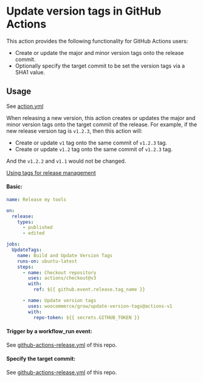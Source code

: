 # Update version tags in GitHub Actions

This action provides the following functionality for GitHub Actions users:

- Create or update the major and minor version tags onto the release commit.
- Optionally specify the target commit to be set the version tags via a SHA1 value.

## Usage

See [action.yml](action.yml)

When releasing a new version, this action creates or updates the major and minor version tags onto the target commit of the release. For example, if the new release version tag is `v1.2.3`, then this action will:

- Create or update `v1` tag onto the same commit of `v1.2.3` tag.
- Create or update `v1.2` tag onto the same commit of `v1.2.3` tag.

And the `v1.2.2` and `v1.1` would not be changed.

[Using tags for release management](https://docs.github.com/en/actions/creating-actions/about-custom-actions#using-tags-for-release-management)

#### Basic:

```yaml
name: Release my tools

on:
  release:
    types:
      - published
      - edited

jobs:
  UpdateTags:
    name: Build and Update Version Tags
    runs-on: ubuntu-latest
    steps:
      - name: Checkout repository
        uses: actions/checkout@v3
        with:
          ref: ${{ github.event.release.tag_name }}

      - name: Update version tags
        uses: woocommerce/grow/update-version-tags@actions-v1
        with:
          repo-token: ${{ secrets.GITHUB_TOKEN }}
```

#### Trigger by a workflow_run event:

See [github-actions-release.yml](/.github/workflows/github-actions-release.yml) of this repo.

#### Specify the target commit:

See [github-actions-release.yml](/.github/workflows/github-actions-release.yml) of this repo.
